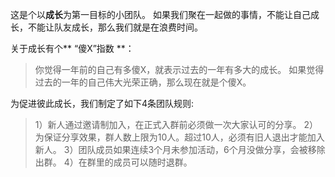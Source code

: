 这是个以**成长**为第一目标的小团队。
如果我们聚在一起做的事情，不能让自己成长，不能让队友成长，那么我们就是在浪费时间。

关于成长有个** “傻X”指数 **：
>你觉得一年前的自己有多傻X，就表示过去的一年有多大的成长。
如果觉得过去的一年的自己伟大光荣正确，那么现在就是个傻X。

为促进彼此成长，我们制定了如下4条团队规则:
>1）新人通过邀请制加入，在正式入群前必须做一次大家认可的分享。
2）为保证分享效果，群人数上限为10人。超过10人，必须有旧人退出才能加入新人。
3）团队成员如果连续3个月未参加活动，6个月没做分享，会被移除出群。
4）在群里的成员可以随时退群。

